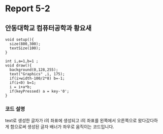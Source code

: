 # Report 5-2
## 안동대학교 컴퓨터공학과 황요새
```
void setup(){
  size(800,300);
  textSize(100);
}

int i,a=1,b=1 ;
void draw(){
  background(0,128,255);
  text("Graphics" ,i, 175);
  if(i>width-100/2*8) b=-1;
  if(i<0) b=1;
  i = i+a*b;
  if(keyPressed) a = key-'0';
}
```

### 코드 설명
text로 생성한 글자가 i의 좌표에 생성되고 i의 좌표를 왼쪽에서 오른쪽으로 왔다갔다하게 함으로써
생성된 글자 배너가 좌우로 움직이는 코드입니다.
